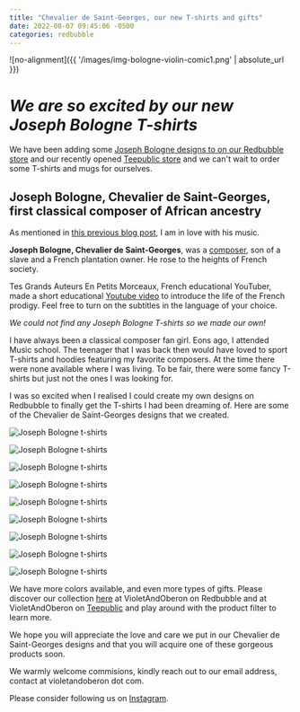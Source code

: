 ```yaml
---
title: "Chevalier de Saint-Georges, our new T-shirts and gifts"
date: 2022-08-07 09:45:06 -0500
categories: redbubble
---
```



![no-alignment]({{ '/images/img-bologne-violin-comic1.png' | absolute_url }})


# *We are so excited by our new Joseph Bologne T-shirts*


We have been adding some [Joseph Bologne designs to on our Redbubble store](https://www.redbubble.com/people/VioletAndOberon/shop?ref=account-nav-dropdown) and our recently opened [Teepublic store](https://www.teepublic.com/user/violetandoberon) and we can't wait to order some T-shirts and mugs for ourselves.


## Joseph Bologne, Chevalier de Saint-Georges, first classical composer of African ancestry


As mentioned in [this previous blog post](https://www.violetandoberon.com/redbubble/2021/03/05/honest-review-bologne-graphict.html), I am in love with his music. 
 
 
**Joseph Bologne, Chevalier de Saint-Georges**, was a [composer](https://www.wikiwand.com/en/Chevalier_de_Saint-Georges), son of a slave and a French plantation owner. He rose to the heights of French society.


Tes Grands Auteurs En Petits Morceaux, French educational YouTuber, made a short educational [Youtube video](https://www.google.com/url?sa=t&rct=j&q=&esrc=s&source=web&cd=&cad=rja&uact=8&ved=2ahUKEwi8s8j1wIX0AhUNac0KHd-PD6wQtwJ6BAgGEAM&url=https%3A%2F%2Fwww.youtube.com%2Fwatch%3Fv%3DP4eKVZPXsac&usg=AOvVaw1wdx_byv5Yk_LDwIf_QKrv) to introduce the life of the French prodigy. Feel free to turn on the subtitles in the language of your choice.


*We could not find any Joseph Bologne T-shirts so we made our own!* 


I have always been a classical composer fan girl. Eons ago, I attended Music school. The teenager that I was back then would have loved to sport T-shirts and hoodies featuring my favorite composers. At the time there were none available where I was living. To be fair, there were some fancy T-shirts but just not the ones I was looking for. 


I was so excited when I realised I could create my own designs on Redbubble to finally get the T-shirts I had been dreaming of. Here are some of the Chevalier de Saint-Georges designs that we created.




![Joseph Bologne t-shirts](/images/img-bologne-premium-hero1.png)


![Joseph Bologne t-shirts](/images/img-bologne-og-graphic-t-shirt1.png)


![Joseph Bologne t-shirts](/images/img-bologne-violin-comic1.png)


![Joseph Bologne t-shirts](/images/img-bologne-hope1.png)


![Joseph Bologne t-shirts](/images/img-bologne-bleubr1.png)


![Joseph Bologne t-shirts](/images/img-bologne-play-it1.png)


![Joseph Bologne t-shirts](/images/img-bologne-stencil.jpg)


![Joseph Bologne t-shirts](/images/img-bologne-quote-sighing.png)


![Joseph Bologne t-shirts](/images/img-bologne-pop1.png)






We have more colors available, and even more types of gifts. Please discover our collection [here](https://www.redbubble.com/people/violetandoberon/shop?artistUserName=VioletAndOberon&collections=2396303&iaCode=all-departments&sortOrder=relevant) at VioletAndOberon on Redbubble and at VioletAndOberon on [Teepublic](https://www.teepublic.com/user/violetandoberon) and play around with the product filter to learn more. 


We hope you will appreciate the love and care we put in our Chevalier de Saint-Georges designs and that you will acquire one of these gorgeous products soon.


We warmly welcome commisions, kindly reach out to our email address, contact at violetandoberon dot com.


Please consider following us on [Instagram](https://www.instagram.com/violetandoberon/).
